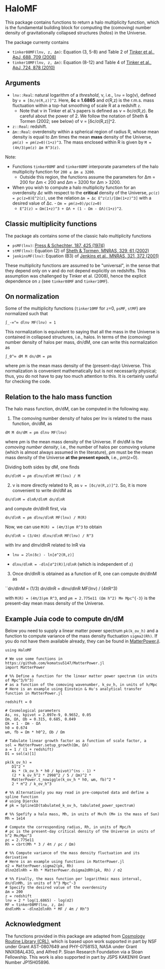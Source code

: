 # HaloMF

This package contains functions to return a halo multiplicity function, which is the fundamental building block for computing the (comoving) number density of gravitationally collapsed structures (*halos*) in the Universe.

The package currenty contains
- `tinker08MF(lnν, z, Δm)`: Equation (3, 5-8) and Table 2 of [Tinker et al., ApJ, 688, 709 (2008)](https://iopscience.iop.org/article/10.1086/591439)
- `tinker10MF(lnν, z, Δm)`: Equation (8-12) and Table 4 of [Tinker et al., ApJ, 724, 878 (2010)](https://iopscience.iop.org/article/10.1088/0004-637X/724/2/878)

## Arguments

- `lnν::Real`: natural logarithm of a *threshold*, ν, i.e., `lnν` = log(ν), defined by ``ν ≡ [δc/σ(R,z)]^2``. Here, **δc = 1.6865** and σ(R,z) is the r.m.s. mass fluctuation within a top-hat smoothing of scale R at a redshift `z`.
    - Note that ν in Tinker et al.'s papers is defined as ν = δc/σ(R,z). Be careful about the power of 2. We follow the notation of Sheth & Tormen (2002; see below) of ν = [δc/σ(R,z)]^2.
- `z::Real`: redshift.
- `Δm::Real`: overdensity within a spherical region of radius R, whose mean density is equal to Δm times the mean **mass** density of the Universe, ``ρm(z) = ρm(z=0)(1+z)^3``. The mass enclosed within R is given by ``M = (4π/3)ρm(z) Δm R^3(z)``.

Note:
- Functions `tinker08MF` and `tinker08MF` interporate parameters of the halo multiplicity function for ``200 ≤ Δm ≤ 3200``.
    - Outside this region, the functions assume the parameters for Δm = 200 for Δm < 200 and Δm = 3200 for Δm > 3200.
- When you wish to compute a halo multiplicity function for an overdensity *Δc* with respect to the **critical** density of the Universe, ``ρc(z) = ρc(z=0)E^2(z)``, use the relation ``Δm = Δc E^z(z)/[Ωm(1+z)^3]`` with a desired value of Δc. - ``Ωm = ρm(z=0)/ρc(z=0)``
    - ``E^2(z) = Ωm(1+z)^3 + ΩΛ + (1 - Ωm - ΩΛ)(1+z)^2``.

## Classic multiplicity functions

The package als contains some of the classic halo multiplicity functions
- `psMF(lnν)`: [Press & Schechter, 187, 425 (1974)](http://articles.adsabs.harvard.edu/pdf/1974ApJ...187..425P)
- `stMF(lnν)`: Equation (2) of [Sheth & Tormen, MNRAS, 329, 61 (2002)](https://academic.oup.com/mnras/article/329/1/61/1112679)
- `jenkinsMF(lnν)`: Equation (B3) of [Jenkins et al., MNRAS, 321, 372 (2001)](https://academic.oup.com/mnras/article/321/2/372/980658)

These multiplicity functions are assumed to be "universal", in the sense that they depend only on ν and do not depend explicitly on redshifts. This assumption was challenged by Tinker et al. (2008), hence the explicit dependence on `z` (see `tinker08MF` and `tinker10MF`).

## On normalization

Some of the multiplicity functions (`tinker10MF` for `z`=0, `psMF`, `stMF`) are normalized such that

``∫_-∞^∞ dlnν MF(lnν) = 1``

This normalization is equivalent to saying that all the mass in the Universe is contained in collapsed structures, i.e., halos. In terms of the (comoving) number density of halos per mass, dn/dM, one can write this normalization as

``∫_0^∞ dM M dn/dM = ρm``

where ρm is the mean mass density of the (present-day) Universe. This normalization is convenient mathematically but is not necessarily physical; thus, you do not have to pay too much attention to this. It is certainly useful for checking the code.

## Relation to the halo mass function

The halo mass function, dn/dM, can be computed in the following way.

1. The comoving number density of halos per lnν is related to the mass function, dn/dM, as

``dM M dn/dM = ρm dlnν MF(lnν)``

where ρm is the mean mass density of the Universe. If dn/dM is the *comoving number density*, i.e., the number of halos per comoving volume (which is almost always assumed in the literature), ρm must be the mean mass density of the Universe **at the present epoch**, i.e., ρm(z=0).

Dividing both sides by dM, one finds

``dn/dlnM = ρm dlnν/dlnM MF(lnν) / M``

2. ν is more directly related to R, as ``ν = [δc/σ(R,z)]^2``. So, it is more convenient to write dn/dM as

``dn/dlnM = dlnR/dlnM dn/dlnR``

and compute dn/dlnR first, via

``dn/dlnR = ρm dlnν/dlnR MF(lnν) / M(R)``

Now, we can use ``M(R) = (4π/3)ρm R^3`` to obtain

``dn/dlnR = (3/4π) dlnν/dlnR MF(lnν) / R^3``

with lnν and dlnν/dlnR related to lnR via

- ``lnν = 2ln(δc) - ln[σ^2(R,z)]``

- ``dlnν/dlnR = -dln[σ^2(R)]/dlnR`` (which is independent of `z`)

3. Once dn/dlnR is obtained as a function of R, one can compute dn/dlnM as

``dn/dlnM = (1/3) dn/dlnR = dlnν/dlnR MF(lnν) / (4πR^3)

with ``M(R) = (4π/3)ρm R^3``, and ``ρm = 2.775e11 (Ωm h^2) M⊙ Mpc^{-3}`` is the present-day mean mass density of the Universe.

## Example Juia code to compute dn/dM

Below you need to supply a linear matter power spectrum `pk(k_ov_h)` and a function to compute variance of the mass density fluctuation `sigma2(Rh)`. If you do not have them available already, they can be found in [MatterPower.jl](https://github.com/komatsu5147/MatterPower.jl).

```
using HaloMF

# We use some functions in https://github.com/komatsu5147/MatterPower.jl
import MatterPower

# %% Define a function for the linear matter power spectrum (in units of Mpc^3/h^3)
# as a function of the comoving wavenumber, k_ov_h, in units of h/Mpc
# Here is an example using Einstein & Hu's analytical transfer function in MatterPower.jl

redshift = 0

# Cosmological parameters
As, ns, kpivot = 2.097e-9, 0.9652, 0.05
Ωm, ΩΛ, Ωb = 0.315, 0.685, 0.049
Ωk = 1 - Ωm - ΩΛ
h0 = 0.674
ωm, fb = Ωm * h0^2, Ωb / Ωm

# Tabulate linear growth factor as a function of scale factor, a
sol = MatterPower.setup_growth(Ωm, ΩΛ)
a = 1 / (1 + redshift)
D1 = sol(a)[1]

pk(k_ov_h) =
   D1^2 *
   As * (k_ov_h * h0 / kpivot)^(ns - 1) *
   (2 * k_ov_h^2 * 2998^2 / 5 / Ωm)^2 *
   MatterPower.t_nowiggle(k_ov_h * h0, ωm, fb)^2 *
   2 * π^2 / k_ov_h^3

# %% Alternatively you may read in pre-computed data and define a spline function
# using Dierckx
# pk = Spline1D(tabulated_k_ov_h, tabulated_power_spectrum)

# %% Spefify a halo mass, Mh, in units of M⊙/h (M⊙ is the mass of Sun)
Mh = 1e14

# Compute the corresponding radius, Rh, in units of Mpc/h
# ρc is the present-day critical density of the Universe in units of h^2 M⊙/Mpc^3
ρc = 2.775e11
Rh = cbrt(Mh * 3 / 4π / ρc / Ωm)

# %% Compute variance of the mass density fluctuation and its derivative
# Here is an example using functions in MatterPower.jl
σ2 = MatterPower.sigma2(pk, Rh)
dlnσ2dlnRh = Rh * MatterPower.dsigma2dRh(pk, Rh) / σ2

# %% Finally, the mass function per logarithmic mass interval, dn/dlnMh, in units of h^3 Mpc^-3
# Specify the desired value of the overdensity
Δm = 200
z = redshift
lnν = 2 * log(1.6865) - log(σ2)
MF = tinker08MF(lnν, z, Δm)
dndlnMh = -dlnσ2dlnRh * MF / 4π / Rh^3
```
## Acknowledgment

The functions provided in this package are adapted from [Cosmology Routine Library (CRL)](https://wwwmpa.mpa-garching.mpg.de/~komatsu/crl/), which is based upon work supported in part by NSF under Grant AST-0807649 and PHY-0758153, NASA under Grant NNX08AL43G, and Alfred P. Sloan Research Foundation via a Sloan Fellowship. This work is also supported in part by JSPS KAKENHI Grant Number JP15H05896.
